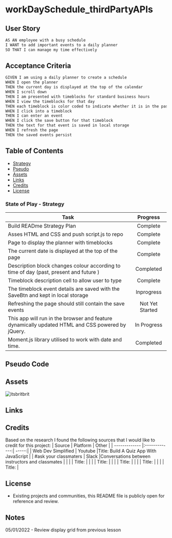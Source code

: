 # workDaySchedule_thirdPartyAPIs

## User Story

```md
AS AN employee with a busy schedule
I WANT to add important events to a daily planner
SO THAT I can manage my time effectively
```

## Acceptance Criteria

```md
GIVEN I am using a daily planner to create a schedule
WHEN I open the planner
THEN the current day is displayed at the top of the calendar
WHEN I scroll down
THEN I am presented with timeblocks for standard business hours
WHEN I view the timeblocks for that day
THEN each timeblock is color coded to indicate whether it is in the past, present, or future
WHEN I click into a timeblock
THEN I can enter an event
WHEN I click the save button for that timeblock
THEN the text for that event is saved in local storage
WHEN I refresh the page
THEN the saved events persist
```


## Table of Contents
- [Strategy](#strategy)
- [Pseudo](#Pseudo)
- [Assets](#assets)
- [Links](#links)
- [Credits](#credits)
- [License](#license)


### State of Play - Strategy

| Task       | Progress      | 
| ------------- |:-------------:| 
|  Build READme Strategy Plan   | Complete | 
|  Asses HTML and CSS and push script.js to repo  | Complete | 
|  Page to display the planner with timeblocks  | Complete | 
|  The current date is displayed at the top of the page   | Complete | 
|  Description block changes colour according to time of day (past, present and future )| Completed | 
|  Timeblock description cell to allow user to type   | Complete | 
|  The timeblock event details are saved with the SaveBtn and kept in local storage   | Inprogress | 
|  Refreshing the page should still contain the save events   | Not Yet Started | 
| This app will run in the browser and feature dynamically updated HTML and CSS powered by jQuery. | In Progress |
 |Moment.js library utilised to work with date and time. | Completed | 


## Pseudo Code


## Assets
![itsbritbrit](./assets/images/britney_codequiz_lo.gif)

## Links


## Credits

Based on the research I found the following sources that I would like to credit for this project: 
| Source        | Platform      | Other  |
| ------------- |:-------------:| -----:|
| Web Dev Simplified    | Youtube      |Title: Build A Quiz App With JavaScript  | 
| #ask your classmaters | Slack      |Conversations between instructors and classmates |
|   |      | Title:  |
|   |      | Title:  |
|   |      | Title:  |
|   |      | Title:  |
|   |      | Title:  |


## License
- Existing projects and communities, this README file is publicly open for reference and review. 


## Notes

05/01/2022 - Review display grid from previous lesson